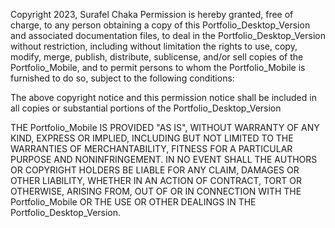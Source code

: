  Copyright 2023, Surafel Chaka
Permission is hereby granted, free of charge, to any person obtaining a copy of this Portfolio_Desktop_Version and associated documentation files, to deal in the Portfolio_Desktop_Version  without restriction, including without limitation the rights to use, copy, modify, merge, publish, distribute, sublicense, and/or sell copies of the Portfolio_Mobile, and to permit persons to whom the Portfolio_Mobile is furnished to do so, subject to the following conditions:

The above copyright notice and this permission notice shall be included in all copies or substantial portions of the Portfolio_Desktop_Version

THE Portfolio_Mobile IS PROVIDED "AS IS", WITHOUT WARRANTY OF ANY KIND, EXPRESS OR IMPLIED, INCLUDING BUT NOT LIMITED TO THE WARRANTIES OF MERCHANTABILITY, FITNESS FOR A PARTICULAR PURPOSE AND NONINFRINGEMENT. IN NO EVENT SHALL THE AUTHORS OR COPYRIGHT HOLDERS BE LIABLE FOR ANY CLAIM, DAMAGES OR OTHER LIABILITY, WHETHER IN AN ACTION OF CONTRACT, TORT OR OTHERWISE, ARISING FROM, OUT OF OR IN CONNECTION WITH THE Portfolio_Mobile OR THE USE OR OTHER DEALINGS IN THE Portfolio_Desktop_Version.

